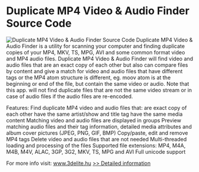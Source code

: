 # Duplicate MP4 Video & Audio Finder Source Code
![Duplicate MP4 Video & Audio Finder Source Code](https://mycommerce.akamaized.net/api/pimages/P300971900/BIG/300971900.PNG)
Duplicate MP4 Video & Audio Finder is a utility for scanning your computer and finding duplicate copies of your MP4, MKV, TS, MPG, AVI and some common format video and MP4 audio files.
Duplicate MP4 Video & Audio Finder will find video and audio files that are an exact copy of each other but also can compare files by content and give a match for video and audio files that have different tags or the MP4 atom structure is different, eg. moov atom is at the beginning or end of the file, but contain the same video or audio.
Note that this app. will not find duplicate files that are not the same video stream or in case of audio files if the audio files are re-encoded.

Features:
Find duplicate MP4 video and audio files that:
are exact copy of each other
have the same artist/show and title tag
have the same media content
Matching video and audio files are displayed in groups
Preview matching audio files and their tag information, detailed media attributes and album cover pictures (JPEG, PNG, GIF, BMP)
Copy/paste, edit and remove MP4 tags
Delete video and audio files that are not needed
Multi-threaded loading and processing of the files
Supported file extensions: MP4, M4A, M4B, M4V, ALAC, 3GP, 3G2, MKV, TS, MPG and AVI
Full unicode support

For more info visit: www.3delite.hu
[>> Detailed information](https://secure.shareit.com/shareit/product.html?productid=300971900&affiliateid=200057808)